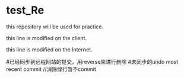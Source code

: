 # test_Re
this repository will be used for practice.

this line is modified on the client.

this line is modified on the Internet.

#已经同步到远程网站的提交，用reverse来进行删除
#未同步的undo most recent commit //消除绿行暂不commit